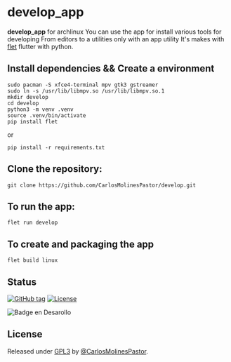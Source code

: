 # develop_app
**develop_app** for archlinux
You can use the app for install various tools for developing
From editors to a utilities only with an app utility
It's makes with [flet](https://flet.dev/) flutter with python.

## Install dependencies && Create a environment

```
sudo pacman -S xfce4-terminal mpv gtk3 gstreamer
sudo ln -s /usr/lib/libmpv.so /usr/lib/libmpv.so.1
mkdir develop
cd develop
python3 -m venv .venv
source .venv/bin/activate
pip install flet
```
or
```
pip install -r requirements.txt
```

## Clone the repository:

```
git clone https://github.com/CarlosMolinesPastor/develop.git
```

## To run the app:

```
flet run develop
```

## To create and packaging the app

```
flet build linux
```

<h2>Status</h2>
<a href="https://github.com/CarlosMolinesPastor/Factia/releases/"><img src="https://img.shields.io/github/tag/CarlosMolinesPastor/Factia?include_prereleases=&sort=semver&color=blue" alt="GitHub tag"></a>
<a href="#license"><img src="https://img.shields.io/badge/License-GPL3-blue" alt="License"></a>

![Badge en Desarollo](https://img.shields.io/badge/STATUS-EN%20DESAROLLO-green)


<h2>License</h2>
Released under <a href="/LICENSE">GPL3</a> by <a href="https://github.com/CarlosMolinesPastor">@CarlosMolinesPastor</a>.
